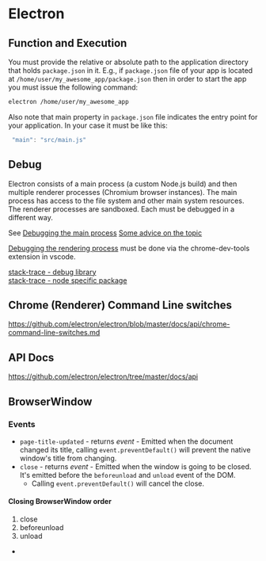 # Electron

## Function and Execution

You must provide the relative or absolute path to the application directory that holds `package.json` in it. E.g., if `package.json` file of your app is located at `/home/user/my_awesome_app/package.json` then in order to start the app you must issue the following command:

```bash
electron /home/user/my_awesome_app
```

Also note that main property in `package.json` file indicates the entry point for your application. In your case it must be like this:

```javascript
 "main": "src/main.js"
```

## Debug

Electron consists of a main process (a custom Node.js build) and then multiple renderer processes (Chromium browser instances). The main process has access to the file system and other main system resources. The renderer processes are sandboxed. Each must be debugged in a different way.

See [Debugging the main process](http://electron.atom.io/docs/tutorial/debugging-main-process/)
[Some advice on the topic](http://stackoverflow.com/questions/31555122/debug-electron-using-visual-studio-code-on-mac)

[Debugging the rendering process](http://electron.rocks/debugging-electron-in-vs-code-revised/) must be done via the chrome-dev-tools extension in vscode.

[stack-trace - debug library](https://github.com/stacktracejs/stacktrace.js)  
[stack-trace - node specific package](https://www.npmjs.com/package/stack-trace)




## Chrome (Renderer) Command Line switches

<https://github.com/electron/electron/blob/master/docs/api/chrome-command-line-switches.md>

## API Docs

<https://github.com/electron/electron/tree/master/docs/api>


## BrowserWindow

### Events

* `page-title-updated` - returns _event_ - Emitted when the document changed its title, calling `event.preventDefault()` will prevent the native window's title from changing.
* `close` - returns _event_ - Emitted when the window is going to be closed. It's emitted before the `beforeunload` and `unload` event of the DOM.
	- Calling `event.preventDefault()` will cancel the close.


#### Closing BrowserWindow order

1. close
2. beforeunload
3. unload



* 